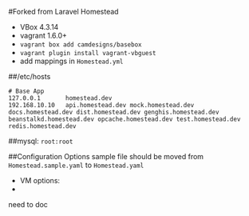 #Forked from Laravel Homestead

- VBox 4.3.14
- vagrant 1.6.0+
- `vagrant box add camdesigns/basebox`
- `vagrant plugin install vagrant-vbguest`
- add mappings in `Homestead.yml`

##/etc/hosts
```
# Base App
127.0.0.1		homestead.dev
192.168.10.10   api.homestead.dev mock.homestead.dev docs.homestead.dev dist.homestead.dev genghis.homestead.dev beanstalkd.homestead.dev opcache.homestead.dev test.homestead.dev redis.homestead.dev
```

##mysql: `root:root`

##Configuration Options sample file should be moved from `Homestead.sample.yaml` to `Homestead.yaml`

- VM options:
- 
 need to doc

